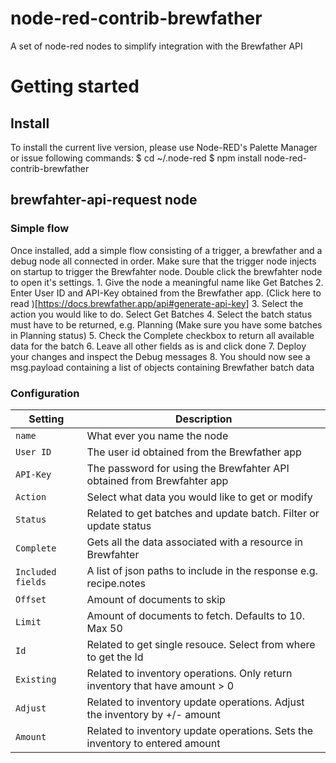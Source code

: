 # node-red-contrib-brewfather
A set of node-red nodes to simplify integration with the Brewfather API

# Getting started

## Install

To install the current live version, please use Node-RED's Palette Manager or issue following commands:
    $ cd ~/.node-red
    $ npm install node-red-contrib-brewfather

## brewfahter-api-request node

### Simple flow

Once installed, add a simple flow consisting of a trigger, a brewfather and a debug node all connected in order.
Make sure that the trigger node injects on startup to trigger the Brewfahter node.
Double click the brewfahter node to open it's settings.
    1. Give the node a meaningful name like Get Batches
    2. Enter User ID and API-Key obtained from the Brewfather app. (Click here to read )[https://docs.brewfather.app/api#generate-api-key]
    3. Select the action you would like to do. Select Get Batches
    4. Select the batch status must have to be returned, e.g. Planning (Make sure you have some batches in Planning status)
    5. Check the Complete checkbox to return all available data for the batch
    6. Leave all other fields as is and click done
    7. Deploy your changes and inspect the Debug messages
    8. You should now see a msg.payload containing a list of objects containing Brewfather batch data

### Configuration

| Setting           | Description                                                                  |
| ----------------- | -----------------------------------------------------------------------------|
| `name`            | What ever you name the node                                                  |
| `User ID`         | The user id obtained from the Brewfather app                                 |
| `API-Key`         | The password for using the Brewfahter API obtained from Brewfahter app       |
| `Action`          | Select what data you would like to get or modify                             |
| `Status`          | Related to get batches and update batch. Filter or update status             |
| `Complete`        | Gets all the data associated with a resource in Brewfahter                   |
| `Included fields` | A list of json paths to include in the response e.g. recipe.notes            |
| `Offset`          | Amount of documents to skip                                                  |
| `Limit`           | Amount of documents to fetch. Defaults to 10. Max 50                         |
| `Id`              | Related to get single resouce. Select from where to get the Id               |
| `Existing`        | Related to inventory operations. Only return inventory that have amount > 0  |
| `Adjust`          | Related to inventory update operations. Adjust the inventory by +/- amount   |
| `Amount`          | Related to inventory update operations. Sets the inventory to entered amount |


